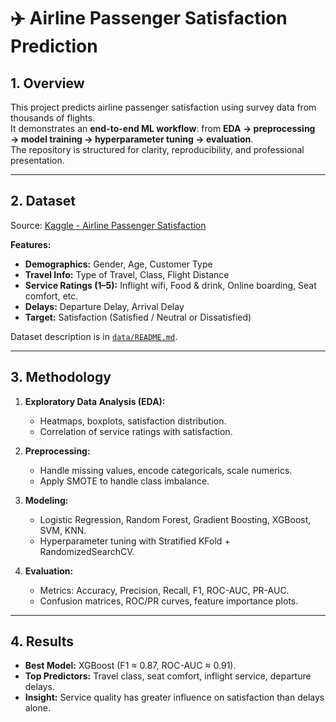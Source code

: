 # ✈️ Airline Passenger Satisfaction Prediction

## 1. Overview
This project predicts airline passenger satisfaction using survey data from thousands of flights.  
It demonstrates an **end-to-end ML workflow**: from **EDA → preprocessing → model training → hyperparameter tuning → evaluation**.  
The repository is structured for clarity, reproducibility, and professional presentation.

---

## 2. Dataset
Source: [Kaggle - Airline Passenger Satisfaction](https://www.kaggle.com/datasets/mysarahmadbhat/airline-passenger-satisfaction)  

**Features:**
- **Demographics:** Gender, Age, Customer Type  
- **Travel Info:** Type of Travel, Class, Flight Distance  
- **Service Ratings (1–5):** Inflight wifi, Food & drink, Online boarding, Seat comfort, etc.  
- **Delays:** Departure Delay, Arrival Delay  
- **Target:** Satisfaction (Satisfied / Neutral or Dissatisfied)

Dataset description is in [`data/README.md`](.dataset_info.md).

---

## 3. Methodology
1. **Exploratory Data Analysis (EDA):**  
   - Heatmaps, boxplots, satisfaction distribution.  
   - Correlation of service ratings with satisfaction.  

2. **Preprocessing:**  
   - Handle missing values, encode categoricals, scale numerics.  
   - Apply SMOTE to handle class imbalance.  

3. **Modeling:**  
   - Logistic Regression, Random Forest, Gradient Boosting, XGBoost, SVM, KNN.  
   - Hyperparameter tuning with Stratified KFold + RandomizedSearchCV.  

4. **Evaluation:**  
   - Metrics: Accuracy, Precision, Recall, F1, ROC-AUC, PR-AUC.  
   - Confusion matrices, ROC/PR curves, feature importance plots.  

---

## 4. Results
- **Best Model:** XGBoost (F1 ≈ 0.87, ROC-AUC ≈ 0.91).  
- **Top Predictors:** Travel class, seat comfort, inflight service, departure delays.  
- **Insight:** Service quality has greater influence on satisfaction than delays alone.  


